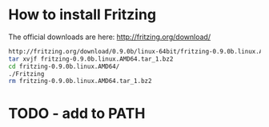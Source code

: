 How to install Fritzing
=======================

The official downloads are here:
http://fritzing.org/download/


``` bash
http://fritzing.org/download/0.9.0b/linux-64bit/fritzing-0.9.0b.linux.AMD64.tar_1.bz2
tar xvjf fritzing-0.9.0b.linux.AMD64.tar_1.bz2
cd fritzing-0.9.0b.linux.AMD64/
./Fritzing 
rm fritzing-0.9.0b.linux.AMD64.tar_1.bz2
```

# TODO - add to PATH
